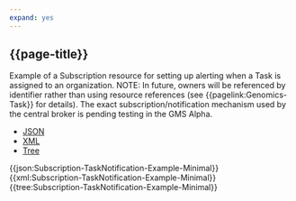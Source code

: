 ```yaml
---
expand: yes
---
```


## {{page-title}}

Example of a Subscription resource for setting up alerting when a Task is assigned to an organization. NOTE: In future, owners will be referenced by identifier rather than using resource references (see {{pagelink:Genomics-Task}} for details). The exact subscription/notification mechanism used by the central broker is pending testing in the GMS Alpha.

<div class="nhsd-!t-margin-bottom-6">
  <ul class="nav nav-tabs" role="tablist">
        <li role="presentation" class="active">
            <a href="#JSON-S-TN-E-M" role="tab" data-toggle="tab">JSON</a>
        </li>
         <li role="presentation">
            <a href="#XML-S-TN-E-M" role="tab" data-toggle="tab">XML</a>
        </li>
        <li role="presentation">
            <a href="#Tree-S-TN-E-M" role="tab" data-toggle="tab">Tree</a>
        </li>
  </ul>
    
  <div class="tab-content snippet">
    <div id="JSON-S-TN-E-M" role="tabpanel" class="tab-pane active">
{{json:Subscription-TaskNotification-Example-Minimal}}
    </div>
    <div id="XML-S-TN-E-M" role="tabpanel" class="tab-pane">
{{xml:Subscription-TaskNotification-Example-Minimal}}
    </div>
    <div id="Tree-S-TN-E-M" role="tabpanel" class="tab-pane">
{{tree:Subscription-TaskNotification-Example-Minimal}}
    </div>
  </div>
</div>